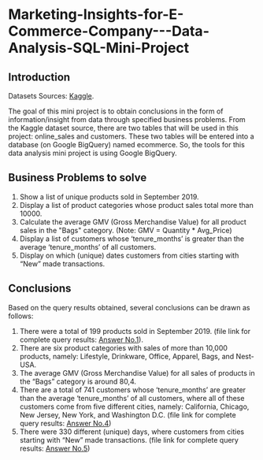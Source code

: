 # Marketing-Insights-for-E-Commerce-Company---Data-Analysis-SQL-Mini-Project

## Introduction
Datasets Sources: [Kaggle](https://www.kaggle.com/datasets/rishikumarrajvansh/marketing-insights-for-e-commercecompany/data).

The goal of this mini project is to obtain conclusions in the form of information/insight from data through specified business problems. From the Kaggle dataset source, there are two tables that will be used in this project: online_sales and customers. These two tables will be entered into a database (on Google BigQuery) named ecommerce. So, the tools for this data analysis mini project is using Google BigQuery.

## Business Problems to solve

1. Show a list of unique products sold in September 2019.
2. Display a list of product categories whose product sales total more than 10000.
3. Calculate the average GMV (Gross Merchandise Value) for all product sales in the "Bags" category. (Note: GMV = Quantity * Avg_Price)
4. Display a list of customers whose ‘tenure_months’ is greater than the average ‘tenure_months’ of all customers.
5. Display on which (unique) dates customers from cities starting with “New” made transactions.

## Conclusions

Based on the query results obtained, several conclusions can be drawn as follows:
1. There were a total of 199 products sold in September 2019. (file link for complete query results: [Answer No.1](https://drive.google.com/file/d/194_9r3sjFXoFhwgDFuQfv8bR6E71p2jG/view?usp=sharing)).
2. There are six product categories with sales of more than 10,000 products, namely: Lifestyle, Drinkware, Office, Apparel, Bags, and Nest-USA. 
3. The average GMV (Gross Merchandise Value) for all sales of products in the “Bags” category is around 80,4.
4. There are a total of 741 customers whose ‘tenure_months’ are greater than the average ‘tenure_months’ of all customers, where all of these customers come from five different cities, namely: California, Chicago, New Jersey, New York, and Washington D.C. (file link for complete query results: [Answer No.4](https://drive.google.com/file/d/1s1H43-IgPPn4YlNQec_0D8Ye4g4Hclp-/view?usp=sharing))
5. There were 330 different (unique) days, where customers from cities starting with “New” made transactions. (file link for complete query results: [Answer No.5](https://drive.google.com/file/d/1po0fbcWHg1lFyx86R8NG8GVgv2VjEn5w/view?usp=sharing))

